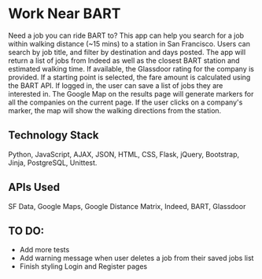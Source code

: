 # Work Near BART

Need a job you can ride BART to? This app can help you search for a job within walking distance (~15 mins) to a station in San Francisco. Users can search by job title, and filter by destination and days posted. The app will return a list of jobs from Indeed as well as the closest BART station and estimated walking time. If available, the Glassdoor rating for the company is provided. If a starting point is selected, the fare amount is calculated using the BART API. If logged in, the user can save a list of jobs they are interested in. The Google Map on the results page will generate markers for all the companies on the current page. If the user clicks on a company's marker, the map will show the walking directions from the station.

## Technology Stack

Python, JavaScript, AJAX, JSON, HTML, CSS, Flask, jQuery, Bootstrap,  Jinja, PostgreSQL, Unittest.

## APIs Used

SF Data, Google Maps, Google Distance Matrix, Indeed, BART, Glassdoor

## TO DO:

- Add more tests
- Add warning message when user deletes a job from their saved jobs list
- Finish styling Login and Register pages
